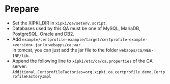 # Prepare

- Set the XIPKI_DIR in `xipki/qa/setenv.script`.
- Databases used by this QA must be one of MySQL, MariaDB, PostgreSQL, Oracle and DB2.
- Add `example/certprofile-example/target/certprofile-example-<version>.jar` to
  `webapps/ca.war`.  
  In tomcat, you can just add the jar file to the folder `webapps/ca/WEB-INF/lib`. 
- Append the following line to `xipki/etc/ca/ca.properties` of the CA server:
  `Additional.CertprofileFactories=org.xipki.ca.certprofile.demo.CertprofileFactoryImpl`
  